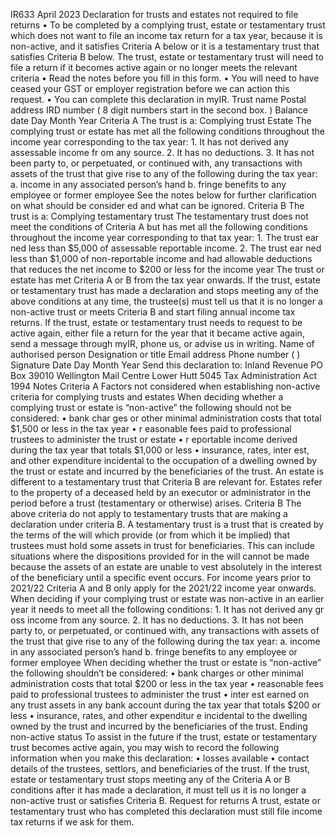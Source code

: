 IR633 April 2023 Declaration for trusts and estates not required to file returns • To be completed by a complying trust, estate or testamentary trust which does not want to file an income tax return for a tax year, because it is non-active, and it satisfies Criteria A below or it is a testamentary trust that satisfies Criteria B below. The trust, estate or testamentary trust will need to file a return if it becomes active again or no longer meets the relevant criteria • Read the notes before you fill in this form. • You will need to have ceased your GST or employer registration before we can action this request. • You can complete this declaration in myIR. Trust name Postal address IRD number ( 8 digit numbers start in the second box. ) Balance date Day Month Year Criteria A The trust is a: Complying trust Estate The complying trust or estate has met all the following conditions throughout the income year corresponding to the tax year: 1. It has not derived any assessable income fr om any source. 2. It has no deductions. 3. It has not been party to, or perpetuated, or continued with, any transactions with assets of the trust that give rise to any of the following during the tax year: a. income in any associated person’s hand b. fringe benefits to any employee or former employee See the notes below for further clarification on what should be consider ed and what can be ignored. Criteria B The trust is a: Complying testamentary trust The testamentary trust does not meet the conditions of Criteria A but has met all the following conditions throughout the income year corresponding to that tax year: 1. The trust ear ned less than $5,000 of assessable reportable income. 2. The trust ear ned less than $1,000 of non-reportable income and had allowable deductions that reduces the net income to $200 or less for the income year The trust or estate has met Criteria A or B from the tax year onwards. If the trust, estate or testamentary trust has made a declaration and stops meeting any of the above conditions at any time, the trustee(s) must tell us that it is no longer a non-active trust or meets Criteria B and start filing annual income tax returns. If the trust, estate or testamentary trust needs to request to be active again, either file a return for the year that it became active again, send a message through myIR, phone us, or advise us in writing. Name of authorised person Designation or title Email address Phone number ( ) Signature Date Day Month Year Send this declaration to: Inland Revenue PO Box 39010 Wellington Mail Centre Lower Hutt 5045 Tax Administration Act 1994 Notes Criteria A Factors not considered when establishing non-active criteria for complying trusts and estates When deciding whether a complying trust or estate is “non-active” the following should not be considered: • bank char ges or other minimal administration costs that total $1,500 or less in the tax year • r easonable fees paid to professional trustees to administer the trust or estate • r eportable income derived during the tax year that totals $1,000 or less • insurance, rates, inter est, and other expenditure incidental to the occupation of a dwelling owned by the trust or estate and incurred by the beneficiaries of the trust. An estate is different to a testamentary trust that Criteria B are relevant for. Estates refer to the property of a deceased held by an executor or administrator in the period before a trust (testamentary or otherwise) arises. Criteria B The above criteria do not apply to testamentary trusts that are making a declaration under criteria B. A testamentary trust is a trust that is created by the terms of the will which provide (or from which it be implied) that trustees must hold some assets in trust for beneficiaries. This can include situations where the dispositions provided for in the will cannot be made because the assets of an estate are unable to vest absolutely in the interest of the beneficiary until a specific event occurs. For income years prior to 2021/22 Criteria A and B only apply for the 2021/22 income year onwards. When deciding if your complying trust or estate was non-active in an earlier year it needs to meet all the following conditions: 1. It has not derived any gr oss income from any source. 2. It has no deductions. 3. It has not been party to, or perpetuated, or continued with, any transactions with assets of the trust that give rise to any of the following during the tax year: a. income in any associated person’s hand b. fringe benefits to any employee or former employee When deciding whether the trust or estate is “non-active” the following shouldn’t be considered: • bank charges or other minimal administration costs that total $200 or less in the tax year • reasonable fees paid to professional trustees to administer the trust • inter est earned on any trust assets in any bank account during the tax year that totals $200 or less • insurance, rates, and other expenditur e incidental to the dwelling owned by the trust and incurred by the beneficiaries of the trust. Ending non-active status To assist in the future if the trust, estate or testamentary trust becomes active again, you may wish to record the following information when you make this declaration: • losses available • contact details of the trustees, settlors, and beneficiaries of the trust. If the trust, estate or testamentary trust stops meeting any of the Criteria A or B conditions after it has made a declaration, it must tell us it is no longer a non-active trust or satisfies Criteria B. Request for returns A trust, estate or testamentary trust who has completed this declaration must still file income tax returns if we ask for them.